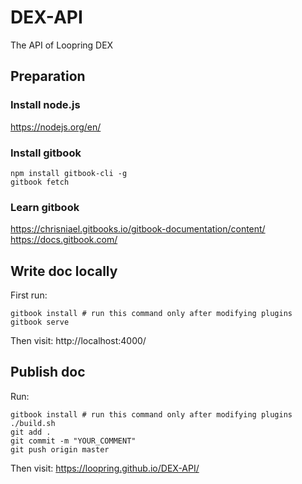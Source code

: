 # DEX-API
The API of Loopring DEX

## Preparation
### Install node.js
https://nodejs.org/en/
### Install gitbook

```
npm install gitbook-cli -g
gitbook fetch
```

### Learn gitbook
https://chrisniael.gitbooks.io/gitbook-documentation/content/
https://docs.gitbook.com/

## Write doc locally
First run:

```
gitbook install # run this command only after modifying plugins
gitbook serve
```

Then visit:
http://localhost:4000/

## Publish doc
Run:

```
gitbook install # run this command only after modifying plugins
./build.sh
git add .
git commit -m "YOUR_COMMENT"
git push origin master
```

Then visit:
https://loopring.github.io/DEX-API/

